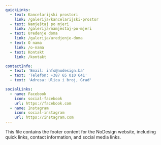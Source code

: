 ```yaml
---
quickLinks:
  - text: Kancelarijski prostori
    link: /galerija/kancelarijski-prostor
  - text: Namještaj po mjeri
    link: /galerija/namjestaj-po-mjeri
  - text: Uređenje doma
    link: /galerija/uredjenje-doma
  - text: O nama
    link: /o-nama
  - text: Kontakt
    link: /kontakt

contactInfo:
  - text: 'Email: info@nodesign.ba'
  - text: 'Telefon: +387 65 010 641'
  - text: 'Adresa: Ulica i broj, Grad'

socialLinks:
  - name: Facebook
    icon: social-facebook
    url: https://facebook.com
  - name: Instagram
    icon: social-instagram
    url: https://instagram.com
---
```


This file contains the footer content for the NoDesign website, including quick links, contact information, and social media links.
